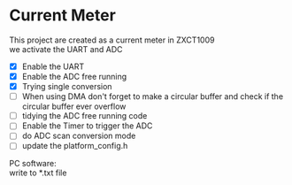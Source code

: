 # Current Meter  
 
This project are created as a current meter in ZXCT1009   
we activate the UART and ADC  
- [x] Enable the UART  
- [x] Enable the ADC free running  
- [x] Trying single conversion
- [ ] When using DMA don't forget to make a circular buffer and check if the circular buffer ever overflow
- [ ] tidying the ADC free running code 
- [ ] Enable the Timer to trigger the ADC  
- [ ] do ADC scan conversion mode  
- [ ] update the platform_config.h  
  
PC software:  
write to *.txt file  

